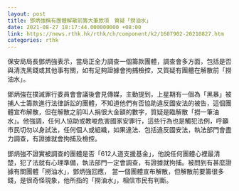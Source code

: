 ```yaml
---
layout: post
title: 鄧炳強稱有團體解散前籌大筆款項　質疑「撈油水」
date: 2021-08-27 18:17:44.000000000 +08:00
link: https://news.rthk.hk/rthk/ch/component/k2/1607902-20210827.htm
categories: rthk
---
```


保安局局長鄧炳強表示，當局正全力調查一個籌款團體，調查會多方面，包括是否與清洗黑錢或其他事有關，如有足夠證據會拘捕檢控，又質疑有團體在解散前「撈油水」。

鄧炳強在撲滅罪行委員會會議後會見傳媒，主動提到，上星期有一個為「黑暴」被捕人士籌款進行法律訴訟的團體，不知道他們有否協助違反國安法的被告，這個團體宣布解散，但在解散之前叫人捐很大金額的數字，質疑是臨解散「撈一筆油水」。他強調，任何人協助或教唆危害國家安罪行，這些行為也是觸犯法例，呼籲市民切勿以身試法，任何個人或組織，如果違法、包括違反國安法，執法部門會盡力調查，有證據就會拘捕及檢控。

鄧炳強不證實被調查的團體是否「612人道支援基金」，他說任何團體心裡最清楚，犯了法就有心理準備，執法部門一定會調查，有證據就拘捕。被問到有甚麼證據有關團體「撈油水」，鄧炳強回應， 當一個團體宣布解散，但解散前要籌很多錢，是很奇怪現象，他所指的「撈油水」，相信市民有判斷。
